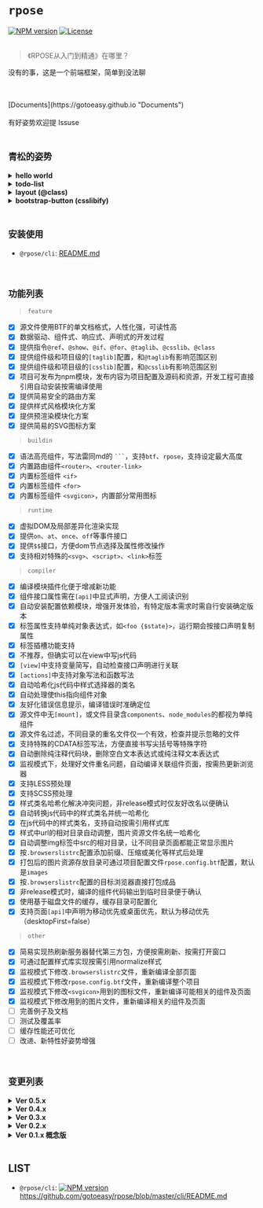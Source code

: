 # `rpose`

[![NPM version](https://img.shields.io/npm/v/rpose.svg)](https://www.npmjs.com/package/rpose)
[![License](https://img.shields.io/badge/License-MIT-brightgreen.svg)](https://github.com/gotoeasy/rpose/blob/master/LICENSE)
<br>
<br>

> 《RPOSE从入门到精通》在哪里？

没有的事，这是一个前端框架，简单到没法聊<br>
<br>


<br>
[Documents](https://gotoeasy.github.io "Documents")

<br>
<br>
有好姿势欢迎提 Issuse

<br>
<br>

## `青松的姿势`
<details>
<summary><strong>hello world</strong></summary>

```
// hello-world.rpose
[view]
<span>hello {name}!</span>

[state]
{name: 'world'}

[mount]
body
```
[live demo](https://gotoeasy.github.io/build/dist/live-demo/hello-world.html)
</details>

<details>
<summary><strong>todo-list</strong></summary>

```
// todo-list.rpose
[view]
<div>
    <div class="title">TODO LIST</div>
    <ul>
        <for @for="(item, i) in $state.items">
        <li><button style="margin-right:20px" index={i} onclick="del">Del</button> {item}</li>
        </for>
    </ul>

    <form onsubmit="add">
        <input type="text" ref="input">
        <button>Add #{ $state.items.length + 1 }</button>
    </form>
</div>

[state]
{
    items: []
}

[actions]
{
    add: e => {
        e.preventDefault();
        let el = this.getRefElement('input');
        el.value && this.$state.items.push(el.value) && (el.value = '');
        this.render();
    },
    del: e => {
        let index = e.target.getAttribute('index');
        this.$state.items.splice(index, 1);
        this.render();
    }
}

[css]
.title {
    font-size: 18px;
}

[mount]
body
```
[live demo](https://gotoeasy.github.io/build/dist/live-demo/todo-list.html)
</details>


<details>
<summary><strong>layout (@class)</strong></summary>

```
// layout-foo.rpose
[view]
<div @class="height-100vh display-flex flex-direction-column overflow-hidden color-#333">
    <div @class="height-50px color-#fff bgcolor-#555"><slot name="header"/></div> 
    <div @class="height--calc(100vh_-_80px) bgcolor-#eee"><slot name="body"/></div> 
    <div @class="height-30px bgcolor-#d5d5d5"><slot name="footer"/></div> 
</div> 

[less]
body{
    margin: 0;
}
```

```
// page-foo.rpose
[view]
<layout-foo>
    <div slot="header">
        <div @class="text-align-center padding-top-13px">Header</div>
    </div> 
    <div slot="body">
        <div @class="margin-top-150px text-align-center font-size-3rem">Content</div>
    </div>
    <div slot="footer">
        <div @class="text-align-center padding-top-3px">Footer</div>
    </div> 
</layout-foo> 

[mount]
body
```
[live demo](https://gotoeasy.github.io/build/dist/live-demo/page-foo.html)
</details>


<details>
<summary><strong>bootstrap-button (csslibify)</strong></summary>

```
// csslibify-bootstrap-button.rpose
[view]
<button type="button" class="btn@bootstrap btn-primary@bootstrap">
    this is a bootstrap primary button
</button>

[csslib]
bootstrap = bootstrap:**/*.min.css

[mount]
body
```
[live demo](https://gotoeasy.github.io/build/dist/live-demo/csslibify-bootstrap-button.html)
</details>

<br>

## `安装使用`

* `@rpose/cli`: [README.md](https://github.com/gotoeasy/rpose/blob/master/cli/README.md)

<br>

## `功能列表`

> `feature`

- [x] 源文件使用BTF的单文档格式，人性化强，可读性高
- [x] 数据驱动、组件式、响应式、声明式的开发过程
- [x] 提供指令`@ref`、`@show`、`@if`、`@for`、`@taglib`、`@csslib`、`@class`
- [x] 提供组件级和项目级的`[taglib]`配置，和`@taglib`有影响范围区别
- [x] 提供组件级和项目级的`[csslib]`配置，和`@csslib`有影响范围区别
- [x] 项目可发布为npm模块，发布内容为项目配置及源码和资源，开发工程可直接引用自动安装按需编译使用
- [x] 提供简易安全的路由方案
- [x] 提供样式风格模块化方案
- [x] 提供预渲染模块化方案
- [x] 提供简易的SVG图标方案

> `buildin`

- [x] 语法高亮组件，写法雷同md的 ` ``` `，支持`btf`、`rpose`，支持设定最大高度
- [x] 内置路由组件`<router>`、`<router-link>`
- [x] 内置标签组件 `<if>`
- [x] 内置标签组件 `<for>`
- [x] 内置标签组件 `<svgicon>`，内置部分常用图标

> `runtime`

- [x] 虚拟DOM及局部差异化渲染实现
- [x] 提供`on`、`at`、`once`、`off`等事件接口
- [x] 提供`$$`接口，方便dom节点选择及属性修改操作
- [x] 支持相对特殊的`<svg>`、`<script>`、`<link>`标签

> `compiler`

- [x] 编译模块插件化便于增减新功能
- [x] 组件接口属性需在`[api]`中显式声明，方便人工阅读识别
- [x] 自动安装配置依赖模块，增强开发体验，有特定版本需求时需自行安装确定版本
- [x] 标签属性支持单纯对象表达式，如`<foo {$state}>`，运行期会按接口声明复制属性
- [x] 标签插槽功能支持
- [x] 不推荐，但确实可以在view中写js代码
- [x] `[view]`中支持变量简写，自动检查接口声明进行关联
- [x] `[actions]`中支持对象写法和函数写法
- [x] 自动哈希化js代码中样式选择器的类名
- [x] 自动处理使this指向组件对象
- [x] 友好化错误信息提示，编译错误时准确定位
- [x] 源文件中无`[mount]`，或文件目录含`components`、`node_modules`的都视为单纯组件
- [x] 源文件名过滤，不同目录的重名文件仅一个有效，检查并提示忽略的文件
- [x] 支持特殊的CDATA标签写法，方便直接书写尖括号等特殊字符
- [x] 自动删除纯注释代码块，删除空白文本表达式或纯注释文本表达式
- [x] 监视模式下，处理好文件重名问题，自动编译关联组件页面，按需热更新浏览器
- [x] 支持LESS预处理
- [x] 支持SCSS预处理
- [x] 样式类名哈希化解决冲突问题，非release模式时仅友好改名以便确认
- [x] 自动转换js代码中的样式类名并统一哈希化
- [x] 在js代码中的样式类名，支持自动按需引用样式库
- [x] 样式中url的相对目录自动调整，图片资源文件名统一哈希化
- [x] 自动调整img标签中src的相对目录，让不同目录页面都能正常显示图片
- [x] 按`.browserslistrc`配置添加前缀、压缩或美化等样式后处理
- [x] 打包后的图片资源存放目录可通过项目配置文件`rpose.config.btf`配置，默认是`images`
- [x] 按`.browserslistrc`配置的目标浏览器直接打包成品
- [x] 非release模式时，编译的组件代码输出到临时目录便于确认
- [x] 使用基于磁盘文件的缓存，缓存目录可配置化
- [x] 支持页面`[api]`中声明为移动优先或桌面优先，默认为移动优先（desktopFirst=false）

> `other`

- [x] 简易实现热刷新服务器替代第三方包，方便按需刷新、按需打开窗口
- [x] 可通过配置样式库实现按需引用normalize样式
- [x] 监视模式下修改`.browserslistrc`文件，重新编译全部页面
- [x] 监视模式下修改`rpose.config.btf`文件，重新编译整个项目
- [x] 监视模式下修改`<svgicon>`用到的图标文件，重新编译可能相关的组件及页面
- [x] 监视模式下修改<img>用到的图片文件，重新编译相关的组件及页面
- [ ] 完善例子及文档
- [ ] 测试及覆盖率
- [ ] 缓存性能还可优化
- [ ] 改进、新特性好姿势增强

<br>

## `变更列表`
<details>
<summary><strong>Ver 0.5.x</strong></summary>

- [x] 新增指令`@class`，支持以灵活的原子方式书写样式
- [x] 内置标签组件 `<svgicon>`，内置部分常用图标
- [x] 指令`@show`添加修饰符支持，如`@show.flex`
</details>

<details>
<summary><strong>Ver 0.4.x</strong></summary>

- [x] 为方便功能删减修改，咬牙重构，编译器插件化，分离`runtime`、`buildin`模块
- [x] 更多的编译期检查以及更友好的错误信息提示
- [x] 新增指令`@for`，新增内置标签`<for>`、`<if>`
- [x] 新增支持特殊的CDATA标签写法，方便直接书写尖括号等特殊字符
- [x] 改进内置的语法高亮组件，增加btf、rpose语言类型的语法高亮显示支持
- [x] 项目以源码形式发布到npm，开发工程能自动安装依赖模块，按需编译相关组件
- [x] 解决watch模式下文件重名等可能引起动态编译错误的问题
- [x] 情不得已，简陋实现热更新服务器替换第三方包，按需刷新按需开窗口，改善体验
- [x] 优化编译缓存，提升编译性能，缓存可序列化，缓存目录可配置化
- [x] 按需引用normalize样式，间接的可通过配置样式库实现
- [x] 用语法树分析的方式，更安全的哈希化js代码中样式选择器的类名
- [x] 在js代码中的样式类名，支持自动按需引用样式库
- [x] 支持页面`[api]`中声明为移动优先或桌面优先，默认为移动优先（desktopFirst=false）
- [x] 监视模式下修改`.browserslistrc`文件，重新编译全部页面
- [x] 监视模式下修改`rpose.config.btf`文件，重新编译整个项目
</details>

<details>
<summary><strong>Ver 0.3.x</strong></summary>

- [x] 新添指令`@taglib`、`@csslib`，组件支持`[taglib]`、`[csslib]`块定义
</details>

<details>
<summary><strong>Ver 0.2.x</strong></summary>

- [x] 指令统一前缀为`@`以方便识别，如 `@if`、`@ref`、`@show`
</details>

<details>
<summary><strong>Ver 0.1.x 概念版</strong></summary> 

- [x] 源文件使用BTF的单文档格式，人性化可读性强，增强开发舒适性<br>
- [x] 数据驱动、组件式、响应式、声明式的开发过程<br>
- [x] 回归自然，三驾马车HTML/JS/CSS，写业务，完成<br>
- [x] 控制框架接口概念复杂度，保持简易性，杜绝过度开发<br>
- [x] 虚拟DOM及局部差异渲染<br>
- [x] 框架上集成样式的预处理及后处理操作，同一解决样式类名冲突问题<br>
- [x] 提供组件样式风格统一性方案<br>
- [x] 提供简便易用的前端路由方案<br>
- [x] 提供预渲染方案，用以灵活应付Loader或骨架屏等需求<br>
- [x] 提供源监视功能，源文件修改时自动编译，热更新浏览器<br>
- [x] 集成打包功能，按目标浏览器配置，直接按需打包成品<br>
</details>

<br>

## LIST
* `@rpose/cli`: [![NPM version](https://img.shields.io/npm/v/@rpose/cli.svg)](https://www.npmjs.com/package/@rpose/cli) https://github.com/gotoeasy/rpose/blob/master/cli/README.md


